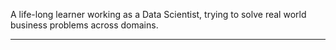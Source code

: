 A life-long learner working as a Data Scientist, trying to solve real world business problems across domains. 


---
